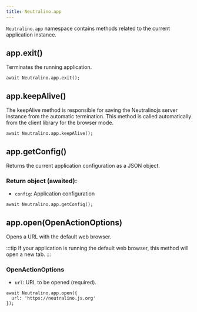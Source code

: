 ```yaml
---
title: Neutralino.app
---
```


`Neutralino.app` namespace contains methods related to the current application instance.

## app.exit()
Terminates the running application.

```
await Neutralino.app.exit();
```

## app.keepAlive()
The keepAlive method is responsible for saving the Neutralinojs server instance from the automatic termination.
This method is called automatically from the client library for the browser mode.

```
await Neutralino.app.keepAlive();
```

## app.getConfig()
Returns the current application configuration as a JSON object.

### Return object (awaited):
- `config`: Application configuration

```
await Neutralino.app.getConfig();
```

## app.open(OpenActionOptions)
Opens a URL with the default web browser. 

:::tip
If your application is running the default web browser, this method will open a new tab.
:::

### OpenActionOptions

- `url`: URL to be opened (required).

```
await Neutralino.app.open({
  url: 'https://neutralino.js.org'
});
```
